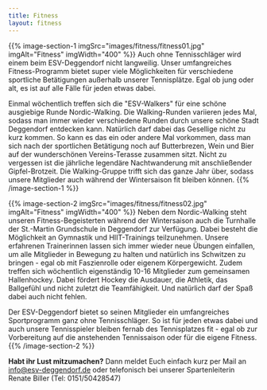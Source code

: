 ```yaml
---
title: Fitness
layout: fitness
---
```


{{% image-section-1 imgSrc="images/fitness/fitness01.jpg" imgAlt="Fitness" imgWidth="400" %}}
Auch ohne Tennisschläger wird einem beim ESV-Deggendorf nicht langweilig. Unser umfangreiches Fitness-Programm bietet super viele Möglichkeiten für verschiedene sportliche Betätigungen außerhalb unserer Tennisplätze. Egal ob jung oder alt, es ist auf alle Fälle für jeden etwas dabei.

Einmal wöchentlich treffen sich die "ESV-Walkers" für eine schöne ausgiebige Runde Nordic-Walking. Die Walking-Runden variieren jedes Mal, sodass man immer wieder verschiedene Runden durch unsere schöne Stadt Deggendorf entdecken kann. Natürlich darf dabei das Gesellige nicht zu kurz kommen. So kann es das ein oder andere Mal vorkommen, dass man sich nach der sportlichen Betätigung noch auf Butterbrezen, Wein und Bier auf der wunderschönen Vereins-Terasse zusammen sitzt. Nicht zu vergessen ist die jährliche legendäre Nachtwanderung mit anschließender Gipfel-Brotzeit. Die Walking-Gruppe trifft sich das ganze Jahr über, sodass unsere Mitglieder auch während der Wintersaison fit bleiben können.
{{% /image-section-1 %}}

{{% image-section-2 imgSrc="images/fitness/fitness02.jpg" imgAlt="Fitness" imgWidth="400" %}}
Neben dem Nordic-Walking steht unseren Fitness-Begeisterten während der Wintersaison auch die Turnhalle der St.-Martin Grundschule in Deggendorf zur Verfügung. Dabei besteht die Möglichkeit an Gymnastik und HIIT-Trainings teilzunehmen. Unsere erfahrenen Trainerinnen lassen sich immer wieder neue Übungen einfallen, um alle Mitglieder in Bewegung zu halten und natürlich ins Schwitzen zu bringen - egal ob mit Faszienrolle oder eigenem Körpergewicht. Zudem treffen sich wöchentlich eigenständig 10-16 Mitglieder zum gemeinsamen Hallenhockey. Dabei fördert Hockey die Ausdauer, die Athletik, das Ballgefühl und nicht zuletzt die Teamfähigkeit. Und natürlich darf der Spaß dabei auch nicht fehlen.

Der ESV-Deggendorf bietet so seinen Mitglieder ein umfangreiches Sportprogramm ganz ohne Tennisschläger. So ist für jeden etwas dabei und auch unsere Tennisspieler bleiben fernab des Tennisplatzes fit - egal ob zur Vorbereitung auf die anstehenden Tennissaison oder für die eigene Fitness.
{{% /image-section-2 %}}

**Habt ihr Lust mitzumachen?**
Dann meldet Euch einfach kurz per Mail an info@esv-deggendorf.de oder telefonisch bei unserer Spartenleiterin Renate Biller (Tel: 0151/50428547)
